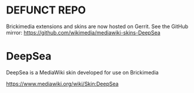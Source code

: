 # DEFUNCT REPO
Brickimedia extensions and skins are now hosted on Gerrit. See the GitHub mirror: https://github.com/wikimedia/mediawiki-skins-DeepSea

# DeepSea
DeepSea is a MediaWiki skin developed for use on Brickimedia

https://www.mediawiki.org/wiki/Skin:DeepSea
